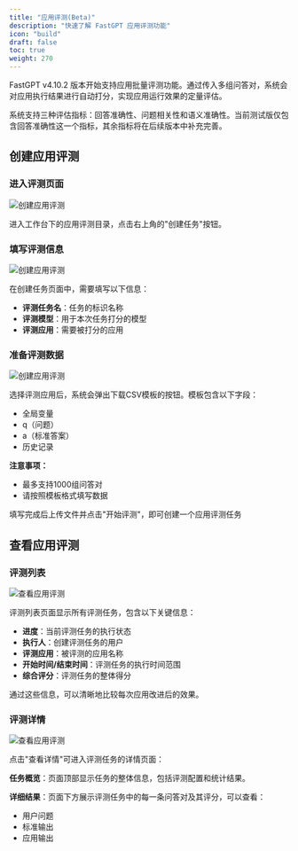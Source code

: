 ```yaml
---
title: "应用评测(Beta)"
description: "快速了解 FastGPT 应用评测功能"
icon: "build"
draft: false
toc: true
weight: 270
---
```

FastGPT v4.10.2 版本开始支持应用批量评测功能。通过传入多组问答对，系统会对应用执行结果进行自动打分，实现应用运行效果的定量评估。

系统支持三种评估指标：回答准确性、问题相关性和语义准确性。当前测试版仅包含回答准确性这一个指标，其余指标将在后续版本中补充完善。

## 创建应用评测

### 进入评测页面
![创建应用评测](/imgs/evaluation1.png)

进入工作台下的应用评测目录，点击右上角的"创建任务"按钮。

### 填写评测信息
![创建应用评测](/imgs/evaluation2.png)

在创建任务页面中，需要填写以下信息：

- **评测任务名**：任务的标识名称
- **评测模型**：用于本次任务打分的模型
- **评测应用**：需要被打分的应用

### 准备评测数据
![创建应用评测](/imgs/evaluation2.png)

选择评测应用后，系统会弹出下载CSV模板的按钮。模板包含以下字段：
- 全局变量
- q（问题）
- a（标准答案）
- 历史记录

**注意事项：**
- 最多支持1000组问答对
- 请按照模板格式填写数据

填写完成后上传文件并点击"开始评测"，即可创建一个应用评测任务

## 查看应用评测

### 评测列表
![查看应用评测](/imgs/evaluation4.png)

评测列表页面显示所有评测任务，包含以下关键信息：
- **进度**：当前评测任务的执行状态
- **执行人**：创建评测任务的用户
- **评测应用**：被评测的应用名称
- **开始时间/结束时间**：评测任务的执行时间范围
- **综合评分**：评测任务的整体得分

通过这些信息，可以清晰地比较每次应用改进后的效果。

### 评测详情
![查看应用评测](/imgs/evaluation5.png)

点击"查看详情"可进入评测任务的详情页面：

**任务概览**：页面顶部显示任务的整体信息，包括评测配置和统计结果。

**详细结果**：页面下方展示评测任务中的每一条问答对及其评分，可以查看：
- 用户问题
- 标准输出
- 应用输出

